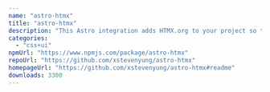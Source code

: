 ```yaml
---
name: "astro-htmx"
title: "astro-htmx"
description: "This Astro integration adds HTMX.org to your project so that you can use HTMX.org anywhere on your page."
categories:
  - "css+ui"
npmUrl: "https://www.npmjs.com/package/astro-htmx"
repoUrl: "https://github.com/xstevenyung/astro-htmx"
homepageUrl: "https://github.com/xstevenyung/astro-htmx#readme"
downloads: 3300
---
```

